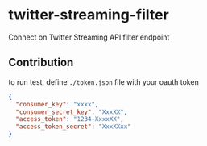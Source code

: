# twitter-streaming-filter
Connect on Twitter Streaming API filter endpoint


## Contribution

to run test, define `./token.json` file with your oauth token
```json
{
  "consumer_key": "xxxx",
  "consumer_secret_key": "XxxXX",
  "access_token": "1234-XxxxXX",
  "access_token_secret": "XxxXXxx"
}
```

